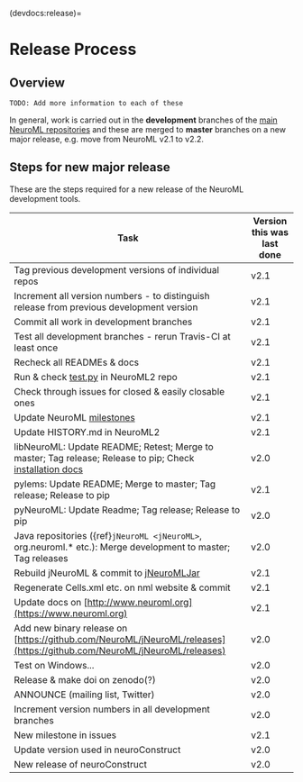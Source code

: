 (devdocs:release)=
# Release Process

## Overview

```{admonition} Needs work
TODO: Add more information to each of these
```

In general, work is carried out in the **development** branches of the [main NeuroML repositories](https://github.com/NeuroML)
and these are merged to **master** branches on a new major release, e.g. move from NeuroML v2.1 to v2.2.

## Steps for new major release

These are the steps required for a new release of the NeuroML development tools.

| Task | Version this was last done |
| --- | --- |
| Tag previous development versions of individual repos | v2.1 |
| Increment all version numbers - to distinguish release from previous development version | v2.1 |
| Commit all work in development branches | v2.1 |
| Test all development branches - rerun Travis-CI at least once | v2.1 |
| Recheck all READMEs & docs | v2.1 |
| Run & check [test.py](https://github.com/NeuroML/NeuroML2/blob/master/test.py) in NeuroML2 repo | v2.1 |
| Check through issues for closed & easily closable ones | v2.1 |
| Update NeuroML [milestones](https://github.com/NeuroML/NeuroML2/milestones) | v2.1 |
| Update HISTORY.md in NeuroML2 | v2.1 |
| libNeuroML:  Update README; Retest; Merge to master; Tag release; Release to pip; Check [installation docs](https://libneuroml.readthedocs.org/en/latest/install.html) | v2.0 |
| pylems: Update README; Merge to master; Tag release; Release to pip | v2.1 |
| pyNeuroML: Update Readme; Tag release; Release to pip | v2.0 |
| Java repositories ({ref}`jNeuroML <jNeuroML>`, org.neuroml.* etc.): Merge development to master; Tag releases | v2.0 |
| Rebuild jNeuroML & commit to [jNeuroMLJar](https://sourceforge.net/p/neuroml/code/HEAD/tree/jNeuroMLJar/) | v2.1 |
| Regenerate Cells.xml etc. on nml website & commit | v2.1 |
| Update docs on [http://www.neuroml.org](https://www.neuroml.org) | v2.1 |
| Add new binary release on [https://github.com/NeuroML/jNeuroML/releases](https://github.com/NeuroML/jNeuroML/releases) | v2.0 |
| Test on Windows... | v2.0 |
| Release & make doi on zenodo(?) | v2.0 |
| ANNOUNCE (mailing list, Twitter) | v2.0 |
| Increment version numbers in all development branches | v2.0 |
| New milestone in issues | v2.1 |
| Update version used in neuroConstruct | v2.0 |
| New release of neuroConstruct | v2.0 |
